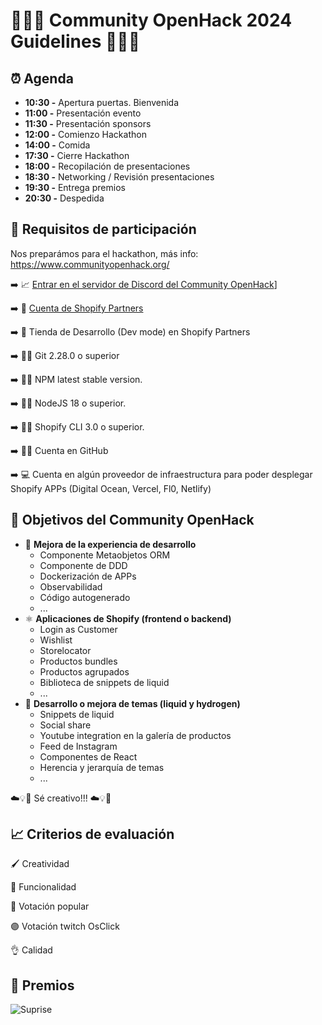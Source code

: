 # 🤘👩‍💻 Community OpenHack 2024 Guidelines 👨‍💻🤘

## ⏰ Agenda

 - **10:30 -** Apertura puertas. Bienvenida
 - **11:00 -** Presentación evento
 - **11:30 -** Presentación sponsors
 - **12:00 -** Comienzo Hackathon
 - **14:00 -** Comida
 - **17:30 -** Cierre Hackathon
 - **18:00 -** Recopilación de presentaciones
 - **18:30 -** Networking / Revisión presentaciones
 - **19:30 -** Entrega premios
 - **20:30 -** Despedida

## 📓 Requisitos de participación

Nos preparámos para el hackathon, más info: https://www.communityopenhack.org/

➡️ 📈 [Entrar en el servidor de Discord del Community OpenHack](https://discord.gg/X57xkheFN6)]

➡️ 📗 [Cuenta de Shopify Partners](https://www.shopify.com/partners)

➡️ 🛒 Tienda de Desarrollo (Dev mode) en Shopify Partners

➡️ 🧑‍💻 Git 2.28.0 o superior

➡️ 🧑‍💻 NPM latest stable version.

➡️ 🧑‍💻 NodeJS 18 o superior.

➡️ 🧑‍💻 Shopify CLI 3.0 o superior.

➡️ 🧑‍💻 Cuenta en GitHub

➡️ 💻 Cuenta en algún proveedor de infraestructura para poder desplegar Shopify APPs (Digital Ocean, Vercel, Fl0, Netlify)


## 🎯 Objetivos del Community OpenHack

- 🧪 **Mejora de la experiencia de desarrollo**
  - Componente Metaobjetos ORM
  - Componente de DDD
  - Dockerización de APPs
  - Observabilidad
  - Código autogenerado
  - ...
- ⚛️ **Aplicaciones de Shopify (frontend o backend)**
  - Login as Customer
  - Wishlist
  - Storelocator
  - Productos bundles
  - Productos agrupados
  - Biblioteca de snippets de liquid
  - ...
- 💅 **Desarrollo o mejora de temas (liquid y hydrogen)**
  - Snippets de liquid
  - Social share
  - Youtube integration en la galería de productos
  - Feed de Instagram
  - Componentes de React
  - Herencia y jerarquía de temas
  - ...
 
 ☁️💡🤔 Sé creativo!!! ☁️💡🤔

## 📈 Criterios de evaluación

🖌️ Creatividad

🌈 Funcionalidad

🙋 Votación popular

🟣 Votación twitch OsClick

👌 Calidad

## 🦄 Premios

![Suprise](https://media1.tenor.com/m/rKLBka9zl5UAAAAd/yeah-excellent.gif)
